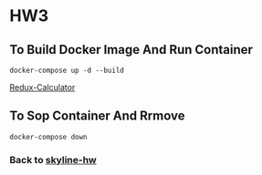 # HW3

## To Build Docker Image And Run Container

```Docker
docker-compose up -d --build
```

[Redux-Calculator](http://localhost:5001/)

## To Sop Container And Rrmove

```Docker
docker-compose down
```

### Back to [skyline-hw](https://github.com/lp250isme/skyline-hw)

